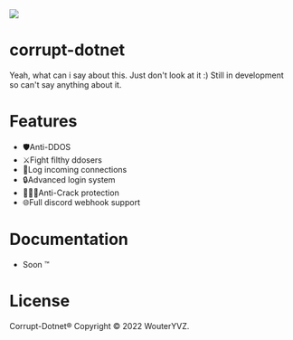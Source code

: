 <img src="https://img.theravecave.nl/i/324c14fb5d.png">

# corrupt-dotnet
Yeah, what can i say about this. Just don't look at it :)
Still in development so can't say anything about it.

# Features

- 🛡️Anti-DDOS 
- ⚔️Fight filthy ddosers
- 📝Log incoming connections
- 🔒Advanced login system
- 👨🏻‍💻Anti-Crack protection
- 🌐Full discord webhook support

# Documentation

- Soon ™️

# License

Corrupt-Dotnet® Copyright © 2022 WouterYVZ.
